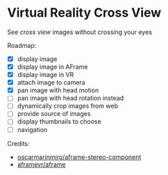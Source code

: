 # Virtual Reality Cross View
See *cross view* images without crossing your eyes

Roadmap:
- [x] display image
- [X] display image in AFrame
- [X] display image in VR
- [X] attach image to camera
- [X] pan image with head motion
- [ ] pan image with head rotation instead
- [ ] dynamically crop images from web
- [ ] provide source of images
- [ ] display thumbnails to choose
- [ ] navigation

Credits:
- [oscarmarinmiro/aframe-stereo-component](https://github.com/oscarmarinmiro/aframe-stereo-component)
- [aframevr/aframe](https://github.com/aframevr/aframe)